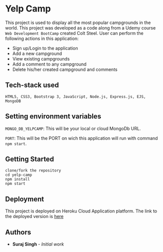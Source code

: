 # Yelp Camp

This project is used to display all the most popular campgrounds in the world.
This project was developed as a code along from a Udemy course `Web Development BootCamp` created Colt Steel.
User can perform the following actions in this application:
* Sign up/Login to the application
* Add a new campground
* View existing campgrounds
* Add a comment to any campground
* Delete his/her created campground and comments

## Tech-stack used

```
HTML5, CSS3, Bootstrap 3, JavaScript, Node.js, Express.js, EJS, MongoDB
```

## Setting environment variables

`MONGO_DB_YELPCAMP`: This will be your local or cloud MongoDb URL.

`PORT`: This will be the PORT on wich this application will run with command `npm start`.

## Getting Started

```
clone/fork the repository
cd yelp-camp
npm install
npm start
```

## Deployment

This project is deployed on Heroku Cloud Application platform.
The link to the deployed version is [here](https://secret-basin-15117.herokuapp.com/) 

## Authors

* **Suraj Singh** - *Initial work*
